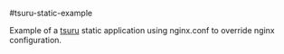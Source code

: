 #tsuru-static-example

Example of a [tsuru](https://tsuru.io) static application using nginx.conf to
override nginx configuration.
